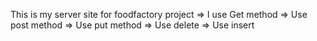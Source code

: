 This is my server site for foodfactory project
=> I use Get method
=> Use post method
=> Use put method
=> Use delete
=> Use insert
